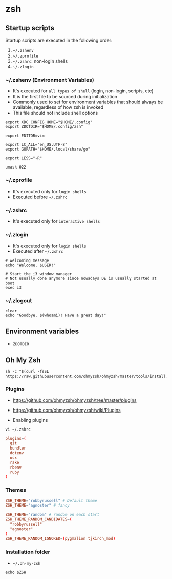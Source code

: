 # zsh

## Startup scripts

Startup scripts are executed in the following order:

1. `~/.zshenv`
1. `~/.zprofile`
1. `~/.zshrc`: non-login shells
1. `~/.zlogin`

### ~/.zshenv (Environment Variables)

- It's executed for `all types of shell` (login, non-login, scripts, etc)
- It is the first file to be sourced during initialization
- Commonly used to set for environment variables that should always be available, regardless of how zsh is invoked
- This file should not include shell options

```shell
export XDG_CONFIG_HOME="$HOME/.config"
export ZDOTDIR="$HOME/.config/zsh"

export EDITOR=vim

export LC_ALL="en_US.UTF-8"
export GOPATH="$HOME/.local/share/go"

export LESS="-R"

umask 022
```

### ~/.zprofile

- It's executed only for `login shells`
- Executed before `~/.zshrc`

### ~/.zshrc

- It's executed only for `interactive shells`

### ~/.zlogin

- It's executed only for `login shells`
- Executed after `~/.zshrc`

```shell
# welcoming message
echo "Welcome, $USER!"

# Start the i3 window manager
# Not usually done anymore since nowadays DE is usually started at boot
exec i3
```

### ~/.zlogout

```shell
clear
echo "Goodbye, $(whoami)! Have a great day!"
```

## Environment variables

- `ZDOTDIR`

## Oh My Zsh

```shell
sh -c "$(curl -fsSL https://raw.githubusercontent.com/ohmyzsh/ohmyzsh/master/tools/install.sh)"
```

### Plugins

- <https://github.com/ohmyzsh/ohmyzsh/tree/master/plugins>
- <https://github.com/ohmyzsh/ohmyzsh/wiki/Plugins>

- Enabling plugins

```shell
vi ~/.zshrc
```

```conf
plugins=(
  git
  bundler
  dotenv
  osx
  rake
  rbenv
  ruby
)
```

### Themes

```conf
ZSH_THEME="robbyrussell" # Default theme
ZSH_THEME="agnoster" # fancy
```

```conf
ZSH_THEME="random" # random on each start
ZSH_THEME_RANDOM_CANDIDATES=(
  "robbyrussell"
  "agnoster"
)
ZSH_THEME_RANDOM_IGNORED=(pygmalion tjkirch_mod)
```

### Installation folder

- `~/.oh-my-zsh`

```shell
echo $ZSH
```
